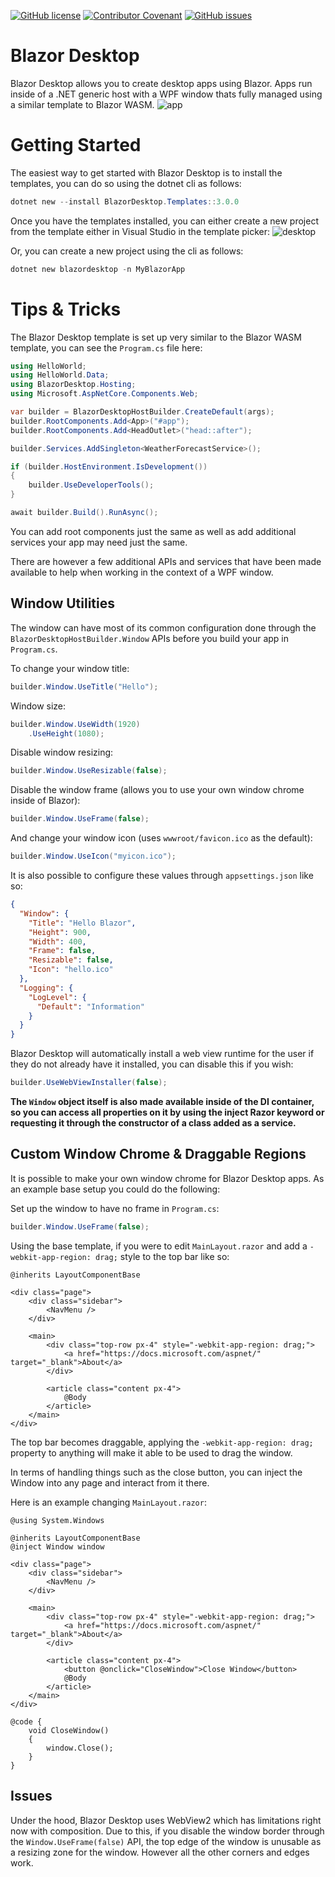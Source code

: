 [![GitHub license](https://img.shields.io/github/license/AndrewBabbitt97/BlazorDesktop?style=for-the-badge&color=00bb00)](https://github.com/AndrewBabbitt97/BlazorDesktop/blob/main/LICENSE.txt)
[![Contributor Covenant](https://img.shields.io/badge/Contributor%20Covenant-2.0-4baaaa?style=for-the-badge)](CODE_OF_CONDUCT.md)
[![GitHub issues](https://img.shields.io/github/issues/AndrewBabbitt97/BlazorDesktop?style=for-the-badge)](https://github.com/AndrewBabbitt97/BlazorDesktop/issues)

# Blazor Desktop
Blazor Desktop allows you to create desktop apps using Blazor. Apps run inside of a .NET generic host with a WPF window thats fully managed using a similar template to Blazor WASM.
![app](https://user-images.githubusercontent.com/2308261/153133429-7e1cdebd-72d0-4d61-91d9-eb14089cf9fc.png)

# Getting Started
The easiest way to get started with Blazor Desktop is to install the templates, you can do so using the dotnet cli as follows:

```powershell
dotnet new --install BlazorDesktop.Templates::3.0.0
```

Once you have the templates installed, you can either create a new project from the template either in Visual Studio in the template picker:
![desktop](https://user-images.githubusercontent.com/2308261/153132853-5430710e-a4d7-434d-a46c-1269b9865711.png)

Or, you can create a new project using the cli as follows:
```powershell
dotnet new blazordesktop -n MyBlazorApp
```

# Tips & Tricks
The Blazor Desktop template is set up very similar to the Blazor WASM template, you can see the `Program.cs` file here:

```csharp
using HelloWorld;
using HelloWorld.Data;
using BlazorDesktop.Hosting;
using Microsoft.AspNetCore.Components.Web;

var builder = BlazorDesktopHostBuilder.CreateDefault(args);
builder.RootComponents.Add<App>("#app");
builder.RootComponents.Add<HeadOutlet>("head::after");

builder.Services.AddSingleton<WeatherForecastService>();

if (builder.HostEnvironment.IsDevelopment())
{
    builder.UseDeveloperTools();
}

await builder.Build().RunAsync();
```

You can add root components just the same as well as add additional services your app may need just the same.

There are however a few additional APIs and services that have been made available to help when working in the context of a WPF window.

## Window Utilities
The window can have most of its common configuration done through the `BlazorDesktopHostBuilder.Window` APIs before you build your app in `Program.cs`.

To change your window title:
```csharp
builder.Window.UseTitle("Hello");
```

Window size:
```csharp
builder.Window.UseWidth(1920)
    .UseHeight(1080);
```

Disable window resizing:
```csharp
builder.Window.UseResizable(false);
```

Disable the window frame (allows you to use your own window chrome inside of Blazor):
```csharp
builder.Window.UseFrame(false);
```

And change your window icon (uses `wwwroot/favicon.ico` as the default):
```csharp
builder.Window.UseIcon("myicon.ico");
```

It is also possible to configure these values through `appsettings.json` like so:
```json
{
  "Window": {
    "Title": "Hello Blazor",
    "Height": 900,
    "Width": 400,
    "Frame": false,
    "Resizable": false,
    "Icon": "hello.ico"
  },
  "Logging": {
    "LogLevel": {
      "Default": "Information"
    }
  }
}
```

Blazor Desktop will automatically install a web view runtime for the user if they do not already have it installed, you can disable this if you wish:
```csharp
builder.UseWebViewInstaller(false);
```

**The `Window` object itself is also made available inside of the DI container, so you can access all properties on it by using the inject Razor keyword or requesting it through the constructor of a class added as a service.**

## Custom Window Chrome & Draggable Regions
It is possible to make your own window chrome for Blazor Desktop apps. As an example base setup you could do the following:

Set up the window to have no frame in `Program.cs`:
```csharp
builder.Window.UseFrame(false);
```

Using the base template, if you were to edit `MainLayout.razor` and add a `-webkit-app-region: drag;` style to the top bar like so:
```razor
@inherits LayoutComponentBase

<div class="page">
    <div class="sidebar">
        <NavMenu />
    </div>

    <main>
        <div class="top-row px-4" style="-webkit-app-region: drag;">
            <a href="https://docs.microsoft.com/aspnet/" target="_blank">About</a>
        </div>

        <article class="content px-4">
            @Body
        </article>
    </main>
</div>
```
The top bar becomes draggable, applying the `-webkit-app-region: drag;` property to anything will make it able to be used to drag the window.

In terms of handling things such as the close button, you can inject the Window into any page and interact from it there.

Here is an example changing `MainLayout.razor`:
```razor
@using System.Windows

@inherits LayoutComponentBase
@inject Window window

<div class="page">
    <div class="sidebar">
        <NavMenu />
    </div>

    <main>
        <div class="top-row px-4" style="-webkit-app-region: drag;">
            <a href="https://docs.microsoft.com/aspnet/" target="_blank">About</a>
        </div>

        <article class="content px-4">
            <button @onclick="CloseWindow">Close Window</button>
            @Body
        </article>
    </main>
</div>

@code {
    void CloseWindow()
    {
        window.Close();
    }
}
```

## Issues
Under the hood, Blazor Desktop uses WebView2 which has limitations right now with composition. Due to this, if you disable the window border through the `Window.UseFrame(false)` API, the top edge of the window is unusable as a resizing zone for the window. However all the other corners and edges work.
